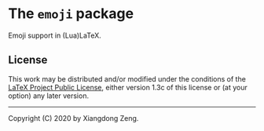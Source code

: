 # The `emoji` package

Emoji support in (Lua)LaTeX.

## License

This work may be distributed and/or modified under the conditions of the [LaTeX Project Public License](http://www.latex-project.org/lppl.txt), either version 1.3c of this license or (at your option) any later version.

-----

Copyright (C) 2020 by Xiangdong Zeng.
